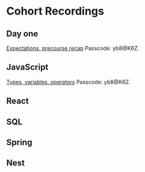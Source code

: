 # Cohort Recordings

## Day one

[Expectations, precourse recap](https://opustalentsolutions.zoom.us/rec/share/Sdw_T9OvduRzGMh5F4tKh4RNOAcCHlPpdExFQrVAbL60qzLpec5RjUpGmmGIczHb.oASfPETZSj-_EK0u)
Passcode: yb8@K6Z.

## JavaScript

[Types, variables, operators](https://opustalentsolutions.zoom.us/rec/share/Sdw_T9OvduRzGMh5F4tKh4RNOAcCHlPpdExFQrVAbL60qzLpec5RjUpGmmGIczHb.oASfPETZSj-_EK0u)
Passcode: yb8@K6Z.

## React

## SQL

## Spring

## Nest
